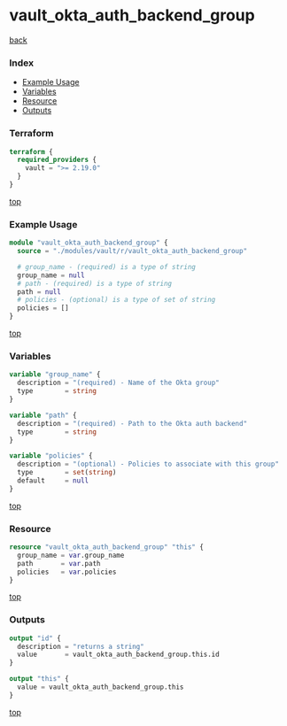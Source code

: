 # vault_okta_auth_backend_group

[back](../vault.md)

### Index

- [Example Usage](#example-usage)
- [Variables](#variables)
- [Resource](#resource)
- [Outputs](#outputs)

### Terraform

```terraform
terraform {
  required_providers {
    vault = ">= 2.19.0"
  }
}
```

[top](#index)

### Example Usage

```terraform
module "vault_okta_auth_backend_group" {
  source = "./modules/vault/r/vault_okta_auth_backend_group"

  # group_name - (required) is a type of string
  group_name = null
  # path - (required) is a type of string
  path = null
  # policies - (optional) is a type of set of string
  policies = []
}
```

[top](#index)

### Variables

```terraform
variable "group_name" {
  description = "(required) - Name of the Okta group"
  type        = string
}

variable "path" {
  description = "(required) - Path to the Okta auth backend"
  type        = string
}

variable "policies" {
  description = "(optional) - Policies to associate with this group"
  type        = set(string)
  default     = null
}
```

[top](#index)

### Resource

```terraform
resource "vault_okta_auth_backend_group" "this" {
  group_name = var.group_name
  path       = var.path
  policies   = var.policies
}
```

[top](#index)

### Outputs

```terraform
output "id" {
  description = "returns a string"
  value       = vault_okta_auth_backend_group.this.id
}

output "this" {
  value = vault_okta_auth_backend_group.this
}
```

[top](#index)